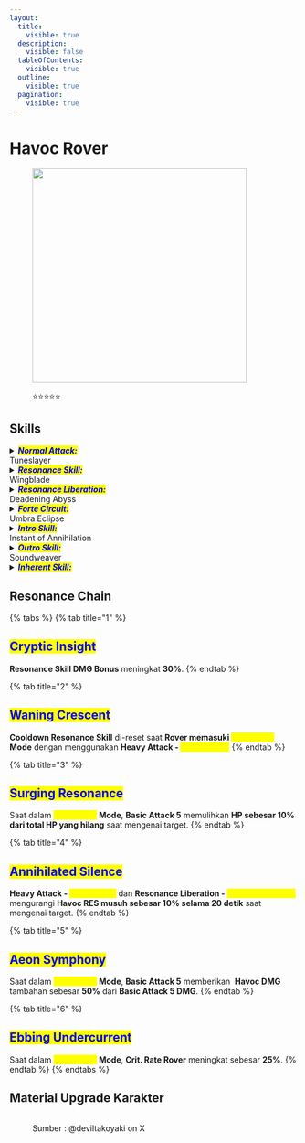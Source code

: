 ```yaml
---
layout:
  title:
    visible: true
  description:
    visible: false
  tableOfContents:
    visible: true
  outline:
    visible: true
  pagination:
    visible: true
---
```


# Havoc Rover

<figure><img src="https://wuthering.wiki/img/rolecard_1604.png" alt="" width="375"><figcaption><p><span data-gb-custom-inline data-tag="emoji" data-code="2b50">⭐</span><span data-gb-custom-inline data-tag="emoji" data-code="2b50">⭐</span><span data-gb-custom-inline data-tag="emoji" data-code="2b50">⭐</span><span data-gb-custom-inline data-tag="emoji" data-code="2b50">⭐</span><span data-gb-custom-inline data-tag="emoji" data-code="2b50">⭐</span></p></figcaption></figure>

## Skills

<details>

<summary><em><mark style="color:blue;"><strong>Normal Attack:</strong></mark></em><br>Tuneslayer</summary>

<mark style="color:blue;">**Basic Attack**</mark>\
**Rover-Havoc** melakukan hingga **5 serangan berturut-turut**, memberikan <img src="https://wuthering.wiki/img/element_6.png" alt="" data-size="line"> **Havoc DMG**.

<mark style="color:blue;">**Heavy Attack**</mark>\
**Rover-Havoc mengonsumsi STA** untuk menyerang, memberikan <img src="https://wuthering.wiki/img/element_6.png" alt="" data-size="line"> **Havoc DMG**.\
Gunakan **Basic Attack setelah Heavy Attack** untuk mengeluarkan **Basic Attack 4**.

<mark style="color:blue;">**Mid-air Attack**</mark>\
**Rover-Havoc mengonsumsi STA** untuk melakukan **Mid-Air Plunging Attack**, memberikan <img src="https://wuthering.wiki/img/element_6.png" alt="" data-size="line"> **Havoc DMG**.

<mark style="color:blue;">**Dodge Counter**</mark>\
Gunakan **Basic Attack** setelah Dodge yang sukses untuk menyerang, memberikan <img src="https://wuthering.wiki/img/element_6.png" alt="" data-size="line"> **Havoc DMG**.

</details>

<details>

<summary><em><mark style="color:blue;"><strong>Resonance Skill:</strong></mark></em><br>Wingblade</summary>

Mengubah suara/Sound menjadi **bulu tajam**, memberikan<img src="https://wuthering.wiki/img/element_6.png" alt="" data-size="line"> **Havoc DMG**.

</details>

<details>

<summary><em><mark style="color:blue;"><strong>Resonance Liberation:</strong></mark></em><br>Deadening Abyss</summary>

**Rover mengumpulkan suara resonansi** untuk menyerang target, <img src="https://wuthering.wiki/img/element_6.png" alt="" data-size="line"> **Havoc DMG**.

</details>

<details>

<summary><em><mark style="color:blue;"><strong>Forte Circuit:</strong></mark></em><br>Umbra Eclipse</summary>

<mark style="color:blue;">**Devastation**</mark>\
Saat **"**<mark style="color:blue;">**Umbra**</mark>**" penuh**, tahan **Basic Attack** untuk mengeluarkan <mark style="color:yellow;">**Devastation**</mark>, menyerang target dan memberikan <img src="https://wuthering.wiki/img/element_6.png" alt="" data-size="line"> **Havoc DMG** (dianggap sebagai **Heavy Attack DMG**).

<mark style="color:blue;">**Dark Surge**</mark>\
Setelah menggunakan <mark style="color:yellow;">**Devastation**</mark>, Rover memasuki <mark style="color:yellow;">**Dark Surge Mode**</mark>. Dalam mode ini:

* **Basic Attack** digantikan dengan **Enhanced Basic Attack**, melakukan **5 serangan berturut-turut**, memberikan <img src="https://wuthering.wiki/img/element_6.png" alt="" data-size="line"> **Havoc DMG**.
* **Heavy Attack** digantikan dengan **Enhanced Heavy Attack**.
* Gunakan **Basic Attack** setelah **Enhanced Heavy Attack** untuk mengeluarkan **Heavy Attack&#x20;**<mark style="color:yellow;">**Thwackblade**</mark><mark style="color:yellow;">,</mark> memberikan <img src="https://wuthering.wiki/img/element_6.png" alt="" data-size="line"> **Havoc DMG** (dianggap sebagai **Heavy Attack DMG**).
* Gunakan **Basic Attack** setelah **Heavy Attack&#x20;**<mark style="color:yellow;">**Thwackblade**</mark> untuk mengeluarkan **Enhanced Basic Attack 3**, memberikan <img src="https://wuthering.wiki/img/element_6.png" alt="" data-size="line"> **Havoc DMG**.
* **Resonance Skill&#x20;**<mark style="color:yellow;">**Wingblade**</mark> digantikan dengan **Resonance Skill&#x20;**<mark style="color:yellow;">**Lifetaker**</mark>, mengubah suara menjadi **bilah tajam** untuk menyerang target, memberikan <img src="https://wuthering.wiki/img/element_6.png" alt="" data-size="line"> **Havoc DMG**.

**Umbra**\
Rover dapat menyimpan hingga **100&#x20;**<mark style="color:yellow;">**Umbra**</mark>.\
**Normal Attack -&#x20;**<mark style="color:yellow;">**Tuneslayer**</mark> memulihkan <mark style="color:yellow;">**Umbra**</mark> saat mengenai target.\
**Resonance Skill -&#x20;**<mark style="color:yellow;">**Wingblade**</mark> memulihkan <mark style="color:yellow;">**Umbra**</mark> saat digunakan.\
**Resonance Skill -&#x20;**<mark style="color:yellow;">**Lifetaker**</mark> memulihkan <mark style="color:yellow;">**Umbra**</mark> saat digunakan.\
**Intro Skill -&#x20;**<mark style="color:yellow;">**Instant of Annihilation**</mark> memulihkan <mark style="color:yellow;">**Umbra**</mark> saat digunakan.

</details>

<details>

<summary><em><mark style="color:blue;"><strong>Intro Skill:</strong></mark></em><br>Instant of Annihilation</summary>

Menyerang target, memberikan **Havoc** <img src="https://wuthering.wiki/img/element_6.png" alt="" data-size="line"> **DMG**.

</details>

<details>

<summary><em><mark style="color:blue;"><strong>Outro Skill:</strong></mark></em><br>Soundweaver</summary>

**Rover** memanggil _<mark style="color:yellow;">**Havoc Field**</mark>_, memberikan <img src="https://wuthering.wiki/img/element_6.png" alt="" data-size="line"> **Havoc DMG** sebesar **143.3% ATK Rover** ke semua target dalam area **setiap 2 detik** selama **6 detik**.

</details>

<details>

<summary><em><mark style="color:blue;"><strong>Inherent Skill:</strong></mark></em></summary>

<mark style="color:blue;">**Metamorph**</mark>\
Saat berada dalam <mark style="color:yellow;">**Dark Surge Mode**</mark><mark style="color:yellow;">,</mark> mendapatkan **20%** <img src="https://wuthering.wiki/img/element_6.png" alt="" data-size="line"> **Havoc DMG Bonus**.

<mark style="color:blue;">**Bleak Crescendo**</mark>\
Saat dalam <mark style="color:yellow;">**Dark Surge Mode**</mark>, **Basic Attack** memulihkan **1 Resonance Energy tambahan** saat mengenai target (dapat dipicu sekali per detik).

</details>

## Resonance Chain

{% tabs %}
{% tab title="1" %}
## <mark style="color:blue;">Cryptic Insight</mark>

**Resonance Skill DMG Bonus** meningkat **30%**.
{% endtab %}

{% tab title="2" %}
## <mark style="color:blue;">Waning Crescent</mark>

**Cooldown Resonance Skill** di-reset saat **Rover memasuki&#x20;**<mark style="color:yellow;">**Dark Surge**</mark>**&#x20;Mode** dengan menggunakan **Heavy Attack -&#x20;**<mark style="color:yellow;">**Devastation**</mark><mark style="color:yellow;">.</mark>
{% endtab %}

{% tab title="3" %}
## <mark style="color:blue;">Surging Resonance</mark>

Saat dalam <mark style="color:yellow;">**Dark Surge**</mark>**&#x20;Mode**, **Basic Attack 5** memulihkan **HP sebesar 10% dari total HP yang hilang** saat mengenai target.
{% endtab %}

{% tab title="4" %}
## <mark style="color:blue;">Annihilated Silence</mark>

**Heavy Attack -&#x20;**<mark style="color:yellow;">**Devastation**</mark> dan **Resonance Liberation -&#x20;**<mark style="color:yellow;">**Deadening Abyss**</mark> mengurangi **Havoc RES musuh sebesar 10% selama 20 detik** saat mengenai target.
{% endtab %}

{% tab title="5" %}
## <mark style="color:blue;">Aeon Symphony</mark>

Saat dalam <mark style="color:yellow;">**Dark Surge**</mark>**&#x20;Mode**, **Basic Attack 5** memberikan <img src="https://wuthering.wiki/img/element_6.png" alt="" data-size="line"> **Havoc DMG** tambahan sebesar **50%** dari **Basic Attack 5 DMG**.
{% endtab %}

{% tab title="6" %}
## <mark style="color:blue;">Ebbing Undercurrent</mark>

Saat dalam <mark style="color:yellow;">**Dark Surge**</mark>**&#x20;Mode**, **Crit. Rate Rover** meningkat sebesar **25%**.
{% endtab %}
{% endtabs %}

## Material Upgrade Karakter

<figure><img src="https://i.postimg.cc/YCmd1wt2/Rover-Havoc.png" alt=""><figcaption><p>Sumber :  @deviltakoyaki on X</p></figcaption></figure>

